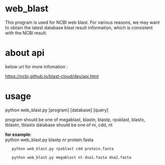 # web_blast

This program is used for NCBI web blast.
For various reasons, we may want to obtain the latest database blast result information, which is consistent with the NCBI result.

# about api
below url for more infomation :

https://ncbi.github.io/blast-cloud/dev/api.html

# usage

python web_blast.py [program] [database] [query]

  program should be one of megablast, blastn, blastp, rpsblast, blastx, tblastn, tblastx
  database  should be one of nr, cdd, nt
       
  **for example**:     
       python web_blast.py blastp nr protein.fasta
       
       python web_blast.py rpsblast cdd protein.fasta
       
       python web_blast.py megablast nt dna1.fasta dna2.fasta

